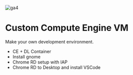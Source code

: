 ![ga4](https://www.google-analytics.com/collect?v=2&tid=G-6VDTYWLKX6&cid=1&en=page_view&sid=1&dl=statmike%2Fvertex-ai-mlops%2FIDE&dt=custom_compute_engine_vm.md)

# Custom Compute Engine VM

Make your own development environment.
- CE + DL Container
- Install gnome
- Chrome RD setup with IAP
- Chrome RD to Desktop and install VSCode